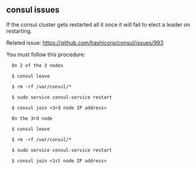 consul issues
-------------

If the consul cluster gets restarted all it once it will fail to elect a leader
on restarting.

Related issue: https://github.com/hashicorp/consul/issues/993

You must follow this procedure:

      On 2 of the 3 nodes

      $ consul leave

      $ rm -rf /var/consul/*

      $ sudo service consul-service restart

      $ consul join <3rd node IP address>

      On the 3rd node

      $ consul leave

      $ rm -rf /var/consul/*

      $ sudo service consul-service restart

      $ consul join <1st node IP address>
